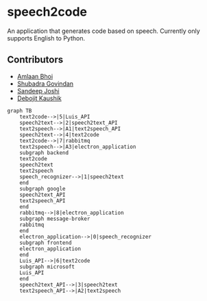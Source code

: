 # speech2code
An application that generates code based on speech. Currently only supports English to Python.

## Contributors

- [Amlaan Bhoi](https://abhoi.github.io/)
- [Shubadra Govindan](https://www.linkedin.com/in/shubadra-govindan)
- [Sandeep Joshi](https://sandeepjoshi1910.github.io/)
- [Debojit Kaushik](https://dkaushik94.github.io/)

```
graph TB
    text2code-->|5|Luis_API
    speech2text-->|2|speech2text_API
    text2speech-->|A1|text2speech_API
    speech2text-->|4|text2code
    text2code-->|7|rabbitmq
    text2speech-->|A3|electron_application
    subgraph backend
    text2code
    speech2text
    text2speech
    speech_recognizer-->|1|speech2text
    end
    subgraph google
    speech2text_API
    text2speech_API
    end
    rabbitmq-->|8|electron_application
    subgraph message-broker
    rabbitmq
    end
    electron_application-->|0|speech_recognizer
    subgraph frontend
    electron_application
    end
    Luis_API-->|6|text2code
    subgraph microsoft
    Luis_API
    end
    speech2text_API-->|3|speech2text
    text2speech_API-->|A2|text2speech
```
